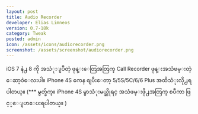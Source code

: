 ```yaml
---
layout: post
title: Audio Recorder
developer: Elias Limneos
version: 0.7-18k
category: Tweak
posted: admin
icon: /assets/icons/audiorecorder.png
screenshot: /assets/screenshot/audiorecorder.png
---
```

iOS 7 နဲ႕ 8 ကို အသံုးျပဳတဲ့ ဖုန္းေတြအတြက္ Call Recorder ဖုန္းအသံဖမ္းတဲ့ ေဆာ့၀ဲေလးပါ။ iPhone 4S ကေန စျပီးေတာ့ 5/5S/5C/6/6 Plus အထိသံုးလို႕ရပါတယ္။ (*** မွတ္ခ်က္။ iPhone 4S မွာသံုးမယ္ဆိုရင္ အသံဖမ္းဖို႕အတြက္ စပီကာ ဖြင့္ေျပာေပးရပါတယ္။ )